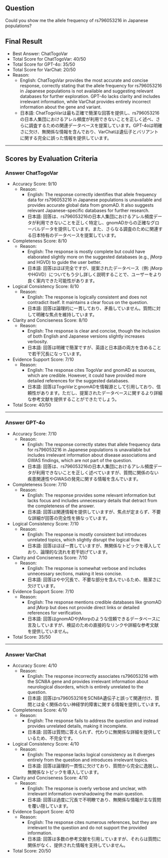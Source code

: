 ## Question

Could you show me the allele frequency of rs796053216 in Japanese populations?

## Final Result

- Best Answer: ChatTogoVar
- Total Score for ChatTogoVar: 40/50
- Total Score for GPT-4o: 35/50
- Total Score for VarChat: 20/50
- Reason:
  - English: ChatTogoVar provides the most accurate and concise response, correctly stating that the allele frequency for rs796053216 in Japanese populations is not available and suggesting relevant databases for further exploration. GPT-4o lacks clarity and includes irrelevant information, while VarChat provides entirely incorrect information about the gene and variant.
  - 日本語: ChatTogoVarは最も正確で簡潔な回答を提供し、rs796053216の日本人集団におけるアレル頻度が利用できないことを正しく述べ、さらに調査するための関連データベースを提案しています。GPT-4oは明確さに欠け、無関係な情報を含んでおり、VarChatは遺伝子とバリアントに関する完全に誤った情報を提供しています。

---

## Scores by Evaluation Criteria

### Answer ChatTogoVar
- Accuracy Score: 9/10
  - Reason: 
    - English: The response correctly identifies that allele frequency data for rs796053216 in Japanese populations is unavailable and provides accurate global data from gnomAD. It also suggests relevant Japanese-specific databases for further research.
    - 日本語: 回答は、rs796053216の日本人集団におけるアレル頻度データが利用できないことを正しく特定し、gnomADからの正確なグローバルデータを提供しています。また、さらなる調査のために関連する日本特有のデータベースを提案しています。
- Completeness Score: 8/10
  - Reason: 
    - English: The response is mostly complete but could have elaborated slightly more on the suggested databases (e.g., jMorp and HGVD) to guide the user better.
    - 日本語: 回答はほぼ完全ですが、提案されたデータベース（例: jMorpやHGVD）についてもう少し詳しく説明することで、ユーザーをより良く案内できた可能性があります。
- Logical Consistency Score: 8/10
  - Reason: 
    - English: The response is logically consistent and does not contradict itself. It maintains a clear focus on the question.
    - 日本語: 回答は論理的に一貫しており、矛盾していません。質問に対して明確な焦点を維持しています。
- Clarity and Conciseness Score: 8/10
  - Reason: 
    - English: The response is clear and concise, though the inclusion of both English and Japanese versions slightly increases verbosity.
    - 日本語: 回答は明確で簡潔ですが、英語と日本語の両方を含めることで若干冗長になっています。
- Evidence Support Score: 7/10
  - Reason: 
    - English: The response cites TogoVar and gnomAD as sources, which are credible. However, it could have provided more detailed references for the suggested databases.
    - 日本語: 回答はTogoVarとgnomADを情報源として引用しており、信頼性があります。ただし、提案されたデータベースに関するより詳細な参考文献を提供することができたでしょう。
- Total Score: 40/50

---

### Answer GPT-4o
- Accuracy Score: 7/10
  - Reason: 
    - English: The response correctly states that allele frequency data for rs796053216 in Japanese populations is unavailable but includes irrelevant information about disease associations and GWAS findings, which are not part of the question.
    - 日本語: 回答は、rs796053216の日本人集団におけるアレル頻度データが利用できないことを正しく述べていますが、質問に関係のない疾患関連性やGWASの発見に関する情報を含んでいます。
- Completeness Score: 7/10
  - Reason: 
    - English: The response provides some relevant information but lacks focus and includes unnecessary details that detract from the completeness of the answer.
    - 日本語: 回答は関連情報を提供していますが、焦点が定まらず、不要な詳細が回答の完全性を損なっています。
- Logical Consistency Score: 7/10
  - Reason: 
    - English: The response is mostly consistent but introduces unrelated topics, which slightly disrupt the logical flow.
    - 日本語: 回答はほぼ一貫していますが、無関係なトピックを導入しており、論理的な流れを若干妨げています。
- Clarity and Conciseness Score: 7/10
  - Reason: 
    - English: The response is somewhat verbose and includes unnecessary sections, making it less concise.
    - 日本語: 回答はやや冗長で、不要な部分を含んでいるため、簡潔さに欠けています。
- Evidence Support Score: 7/10
  - Reason: 
    - English: The response mentions credible databases like gnomAD and jMorp but does not provide direct links or detailed references for verification.
    - 日本語: 回答はgnomADやjMorpのような信頼できるデータベースに言及していますが、検証のための直接的なリンクや詳細な参考文献を提供していません。
- Total Score: 35/50

---

### Answer VarChat
- Accuracy Score: 4/10
  - Reason: 
    - English: The response incorrectly associates rs796053216 with the SCN8A gene and provides irrelevant information about neurological disorders, which is entirely unrelated to the question.
    - 日本語: 回答はrs796053216をSCN8A遺伝子と誤って関連付け、質問とは全く関係のない神経学的障害に関する情報を提供しています。
- Completeness Score: 4/10
  - Reason: 
    - English: The response fails to address the question and instead provides unrelated details, making it incomplete.
    - 日本語: 回答は質問に答えられず、代わりに無関係な詳細を提供しているため、不完全です。
- Logical Consistency Score: 4/10
  - Reason: 
    - English: The response lacks logical consistency as it diverges entirely from the question and introduces irrelevant topics.
    - 日本語: 回答は論理的一貫性に欠けており、質問から完全に逸脱し、無関係なトピックを導入しています。
- Clarity and Conciseness Score: 4/10
  - Reason: 
    - English: The response is overly verbose and unclear, with irrelevant information overshadowing the main question.
    - 日本語: 回答は過度に冗長で不明瞭であり、無関係な情報が主な質問を覆い隠しています。
- Evidence Support Score: 4/10
  - Reason: 
    - English: The response cites numerous references, but they are irrelevant to the question and do not support the provided information.
    - 日本語: 回答は多数の参考文献を引用していますが、それらは質問に関係がなく、提供された情報を支持していません。
- Total Score: 20/50
